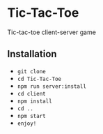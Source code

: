 # Tic-Tac-Toe
Tic-tac-toe client-server game

## Installation

* `git clone`
* `cd Tic-Tac-Toe`
* `npm run server:install`
* `cd client`
* `npm install`
* `cd ..`
* `npm start`
* `enjoy!`
